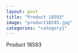 ```yaml
---
layout: post
title: "Product 18593"
image: "product18593.jpg"
categories: "category1"
---
```

Product 18593
